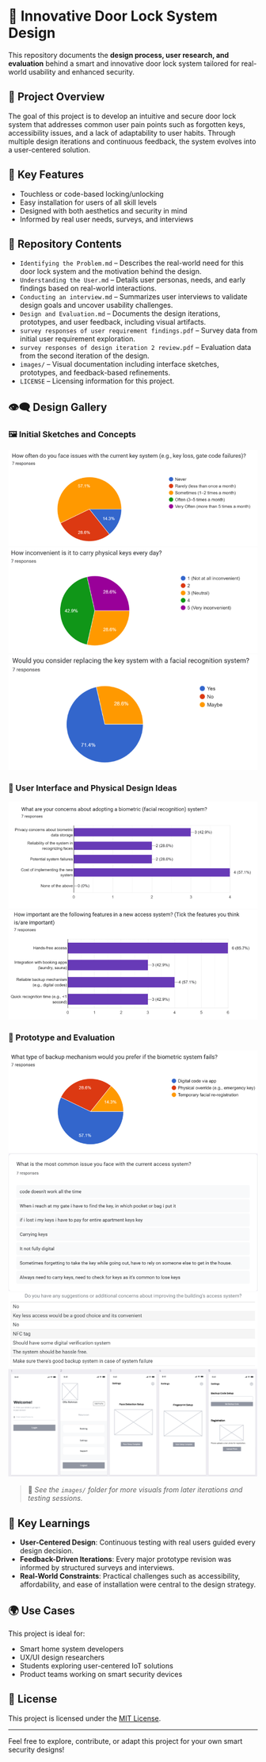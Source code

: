 # 🔐 Innovative Door Lock System Design

This repository documents the **design process, user research, and evaluation** behind a smart and innovative door lock system tailored for real-world usability and enhanced security.

## 📌 Project Overview

The goal of this project is to develop an intuitive and secure door lock system that addresses common user pain points such as forgotten keys, accessibility issues, and a lack of adaptability to user habits. Through multiple design iterations and continuous feedback, the system evolves into a user-centered solution.

## 🧩 Key Features

- Touchless or code-based locking/unlocking
- Easy installation for users of all skill levels
- Designed with both aesthetics and security in mind
- Informed by real user needs, surveys, and interviews

## 📁 Repository Contents

- `Identifying the Problem.md` – Describes the real-world need for this door lock system and the motivation behind the design.
- `Understanding the User.md` – Details user personas, needs, and early findings based on real-world interactions.
- `Conducting an interview.md` – Summarizes user interviews to validate design goals and uncover usability challenges.
- `Design and Evaluation.md` – Documents the design iterations, prototypes, and user feedback, including visual artifacts.
- `survey responses of user requirement findings.pdf` – Survey data from initial user requirement exploration.
- `survey responses of design iteration 2 review.pdf` – Evaluation data from the second iteration of the design.
- `images/` – Visual documentation including interface sketches, prototypes, and feedback-based refinements.
- `LICENSE` – Licensing information for this project.

## 👁️‍🗨️ Design Gallery

### 🖼️ Initial Sketches and Concepts

![Sketch 1](images/1.png)
![Sketch 2](images/2.png)
![Sketch 3](images/3.png)

### 🧪 User Interface and Physical Design Ideas

![UI Mockup](images/4.png)
![Button Layout](images/5.png)

### 📐 Prototype and Evaluation

![Prototype Version 1](images/6.png)
![Prototype Closeup](images/7.png)
![User Feedback Session](images/8.png)
![Final Design Snapshot](images/9.png)

> 📸 *See the `images/` folder for more visuals from later iterations and testing sessions.*

## 🧠 Key Learnings

- **User-Centered Design**: Continuous testing with real users guided every design decision.
- **Feedback-Driven Iterations**: Every major prototype revision was informed by structured surveys and interviews.
- **Real-World Constraints**: Practical challenges such as accessibility, affordability, and ease of installation were central to the design strategy.

## 🌍 Use Cases

This project is ideal for:
- Smart home system developers
- UX/UI design researchers
- Students exploring user-centered IoT solutions
- Product teams working on smart security devices

## 🧾 License

This project is licensed under the [MIT License](LICENSE).

---

Feel free to explore, contribute, or adapt this project for your own smart security designs!
